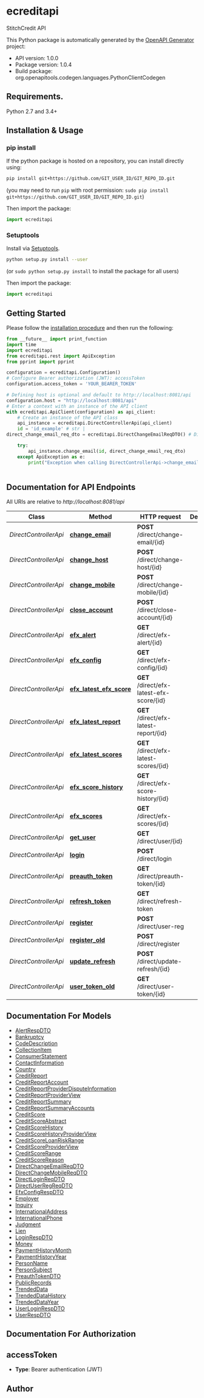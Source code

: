 # ecreditapi
StitchCredit API

This Python package is automatically generated by the [OpenAPI Generator](https://openapi-generator.tech) project:

- API version: 1.0.0
- Package version: 1.0.4
- Build package: org.openapitools.codegen.languages.PythonClientCodegen

## Requirements.

Python 2.7 and 3.4+

## Installation & Usage
### pip install

If the python package is hosted on a repository, you can install directly using:

```sh
pip install git+https://github.com/GIT_USER_ID/GIT_REPO_ID.git
```
(you may need to run `pip` with root permission: `sudo pip install git+https://github.com/GIT_USER_ID/GIT_REPO_ID.git`)

Then import the package:
```python
import ecreditapi
```

### Setuptools

Install via [Setuptools](http://pypi.python.org/pypi/setuptools).

```sh
python setup.py install --user
```
(or `sudo python setup.py install` to install the package for all users)

Then import the package:
```python
import ecreditapi
```

## Getting Started

Please follow the [installation procedure](#installation--usage) and then run the following:

```python
from __future__ import print_function
import time
import ecreditapi
from ecreditapi.rest import ApiException
from pprint import pprint

configuration = ecreditapi.Configuration()
# Configure Bearer authorization (JWT): accessToken
configuration.access_token = 'YOUR_BEARER_TOKEN'

# Defining host is optional and default to http://localhost:8081/api
configuration.host = "http://localhost:8081/api"
# Enter a context with an instance of the API client
with ecreditapi.ApiClient(configuration) as api_client:
    # Create an instance of the API class
    api_instance = ecreditapi.DirectControllerApi(api_client)
    id = 'id_example' # str | 
direct_change_email_req_dto = ecreditapi.DirectChangeEmailReqDTO() # DirectChangeEmailReqDTO | 

    try:
        api_instance.change_email(id, direct_change_email_req_dto)
    except ApiException as e:
        print("Exception when calling DirectControllerApi->change_email: %s\n" % e)
    
```

## Documentation for API Endpoints

All URIs are relative to *http://localhost:8081/api*

Class | Method | HTTP request | Description
------------ | ------------- | ------------- | -------------
*DirectControllerApi* | [**change_email**](docs/DirectControllerApi.md#change_email) | **POST** /direct/change-email/{id} | 
*DirectControllerApi* | [**change_host**](docs/DirectControllerApi.md#change_host) | **POST** /direct/change-host/{id} | 
*DirectControllerApi* | [**change_mobile**](docs/DirectControllerApi.md#change_mobile) | **POST** /direct/change-mobile/{id} | 
*DirectControllerApi* | [**close_account**](docs/DirectControllerApi.md#close_account) | **POST** /direct/close-account/{id} | 
*DirectControllerApi* | [**efx_alert**](docs/DirectControllerApi.md#efx_alert) | **GET** /direct/efx-alert/{id} | 
*DirectControllerApi* | [**efx_config**](docs/DirectControllerApi.md#efx_config) | **GET** /direct/efx-config/{id} | 
*DirectControllerApi* | [**efx_latest_efx_score**](docs/DirectControllerApi.md#efx_latest_efx_score) | **GET** /direct/efx-latest-efx-score/{id} | 
*DirectControllerApi* | [**efx_latest_report**](docs/DirectControllerApi.md#efx_latest_report) | **GET** /direct/efx-latest-report/{id} | 
*DirectControllerApi* | [**efx_latest_scores**](docs/DirectControllerApi.md#efx_latest_scores) | **GET** /direct/efx-latest-scores/{id} | 
*DirectControllerApi* | [**efx_score_history**](docs/DirectControllerApi.md#efx_score_history) | **GET** /direct/efx-score-history/{id} | 
*DirectControllerApi* | [**efx_scores**](docs/DirectControllerApi.md#efx_scores) | **GET** /direct/efx-scores/{id} | 
*DirectControllerApi* | [**get_user**](docs/DirectControllerApi.md#get_user) | **GET** /direct/user/{id} | 
*DirectControllerApi* | [**login**](docs/DirectControllerApi.md#login) | **POST** /direct/login | 
*DirectControllerApi* | [**preauth_token**](docs/DirectControllerApi.md#preauth_token) | **GET** /direct/preauth-token/{id} | 
*DirectControllerApi* | [**refresh_token**](docs/DirectControllerApi.md#refresh_token) | **GET** /direct/refresh-token | 
*DirectControllerApi* | [**register**](docs/DirectControllerApi.md#register) | **POST** /direct/user-reg | 
*DirectControllerApi* | [**register_old**](docs/DirectControllerApi.md#register_old) | **POST** /direct/register | 
*DirectControllerApi* | [**update_refresh**](docs/DirectControllerApi.md#update_refresh) | **POST** /direct/update-refresh/{id} | 
*DirectControllerApi* | [**user_token_old**](docs/DirectControllerApi.md#user_token_old) | **GET** /direct/user-token/{id} | 


## Documentation For Models

 - [AlertRespDTO](docs/AlertRespDTO.md)
 - [Bankruptcy](docs/Bankruptcy.md)
 - [CodeDescription](docs/CodeDescription.md)
 - [CollectionItem](docs/CollectionItem.md)
 - [ConsumerStatement](docs/ConsumerStatement.md)
 - [ContactInformation](docs/ContactInformation.md)
 - [Country](docs/Country.md)
 - [CreditReport](docs/CreditReport.md)
 - [CreditReportAccount](docs/CreditReportAccount.md)
 - [CreditReportProviderDisputeInformation](docs/CreditReportProviderDisputeInformation.md)
 - [CreditReportProviderView](docs/CreditReportProviderView.md)
 - [CreditReportSummary](docs/CreditReportSummary.md)
 - [CreditReportSummaryAccounts](docs/CreditReportSummaryAccounts.md)
 - [CreditScore](docs/CreditScore.md)
 - [CreditScoreAbstract](docs/CreditScoreAbstract.md)
 - [CreditScoreHistory](docs/CreditScoreHistory.md)
 - [CreditScoreHistoryProviderView](docs/CreditScoreHistoryProviderView.md)
 - [CreditScoreLoanRiskRange](docs/CreditScoreLoanRiskRange.md)
 - [CreditScoreProviderView](docs/CreditScoreProviderView.md)
 - [CreditScoreRange](docs/CreditScoreRange.md)
 - [CreditScoreReason](docs/CreditScoreReason.md)
 - [DirectChangeEmailReqDTO](docs/DirectChangeEmailReqDTO.md)
 - [DirectChangeMobileReqDTO](docs/DirectChangeMobileReqDTO.md)
 - [DirectLoginReqDTO](docs/DirectLoginReqDTO.md)
 - [DirectUserRegReqDTO](docs/DirectUserRegReqDTO.md)
 - [EfxConfigRespDTO](docs/EfxConfigRespDTO.md)
 - [Employer](docs/Employer.md)
 - [Inquiry](docs/Inquiry.md)
 - [InternationalAddress](docs/InternationalAddress.md)
 - [InternationalPhone](docs/InternationalPhone.md)
 - [Judgment](docs/Judgment.md)
 - [Lien](docs/Lien.md)
 - [LoginRespDTO](docs/LoginRespDTO.md)
 - [Money](docs/Money.md)
 - [PaymentHistoryMonth](docs/PaymentHistoryMonth.md)
 - [PaymentHistoryYear](docs/PaymentHistoryYear.md)
 - [PersonName](docs/PersonName.md)
 - [PersonSubject](docs/PersonSubject.md)
 - [PreauthTokenDTO](docs/PreauthTokenDTO.md)
 - [PublicRecords](docs/PublicRecords.md)
 - [TrendedData](docs/TrendedData.md)
 - [TrendedDataHistory](docs/TrendedDataHistory.md)
 - [TrendedDataYear](docs/TrendedDataYear.md)
 - [UserLoginRespDTO](docs/UserLoginRespDTO.md)
 - [UserRespDTO](docs/UserRespDTO.md)


## Documentation For Authorization


## accessToken

- **Type**: Bearer authentication (JWT)


## Author




